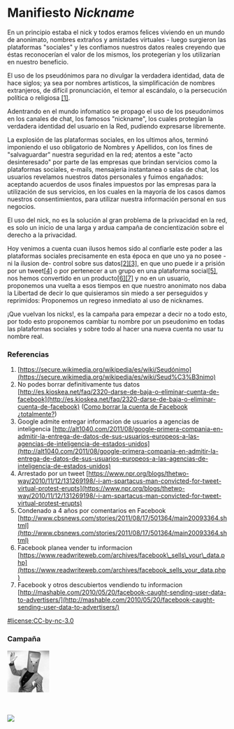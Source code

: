 Manifiesto *Nickname*
=====================

En un principio estaba el nick y todos eramos felices viviendo en un
mundo de anonimato, nombres extraños y amistades virtuales - luego
surgieron las plataformas "sociales" y les confiamos nuestros datos
reales creyendo que éstas reconocerían el valor de los mismos, los
protegerían y los utilizarían en nuestro beneficio.

El uso de los pseudónimos para no divulgar la verdadera identidad, data
de hace siglos; ya sea por nombres artisticos, la simplificación de
nombres extranjeros, de difícil pronunciación, el temor al escándalo, o
la persecución política o religiosa [[1]](#referencia-1).

Adentrando en el mundo infomatico se propago el uso de los pseudonimos
en los canales de chat, los famosos "nickname", los cuales protegían la
verdadera identidad del usuario en la Red, pudiendo expresarse
libremente.

La explosión de las plataformas sociales, en los ultimos años, terminó
imponiendo el uso obligatorio de Nombres y Apellidos, con los fines de
"salvaguardar" nuestra seguridad en la red; atentos a este "acto
desinteresado" por parte de las empresas que brindan servicios como la
plataformas sociales, e-mails, mensajeria instantanea o salas de chat,
los usuarios revelamos nuestros datos personales y fuimos engañados:
aceptando acuerdos de usos finales impuestos por las empresas para la
utilización de sus servicios, en los cuales en la mayoría de los casos
damos nuestros consentimientos, para utilizar nuestra información
personal en sus negocios.

El uso del nick, no es la solución al gran problema de la privacidad en
la red, es solo un inicio de una larga y ardua campaña de
concientización sobre el derecho a la privacidad.

Hoy venimos a cuenta cuan ilusos hemos sido al confiarle este poder a
las plataformas sociales precisamente en esta época en que uno ya no
posee -ni la ilusion de- control sobre sus
datos[[2]](#referencia-2)[[3]](#referencia-3), en que uno puede ir a
prisión por un tweet[[4]](#referencia-4) o por pertenecer a un grupo en
una plataforma social[[5]](#referencia-5), nos hemos convertido en un
producto[[6]](#referencia-6)[[7]](#referencia-7) y no en un usuario,
proponemos una vuelta a esos tiempos en que nuestro anonimato nos daba
la Libertad de decir lo que quisieramos sin miedo a ser perseguidos y
reprimidos: Proponemos un regreso inmediato al uso de nicknames.

¡Que vuelvan los nicks!, es la campaña para empezar a decir no a todo
esto, por todo esto proponemos cambiar tu nombre por un pseudonimo en
todas las plataformas sociales y sobre todo al hacer una nueva cuenta no
usar tu nombre real.

### Referencias

1.  [https://secure.wikimedia.org/wikipedia/es/wiki/Seudónimo](https://secure.wikimedia.org/wikipedia/es/wiki/Seud%C3%B3nimo)
2.  No podes borrar definitivamente tus datos
    [http://es.kioskea.net/faq/2320-darse-de-baja-o-eliminar-cuenta-de-facebook](http://es.kioskea.net/faq/2320-darse-de-baja-o-eliminar-cuenta-de-facebook)
    ([Como borrar la cuenta de Facebook
    ¿totalmente?](https://ssl.facebook.com/help/contact.php?show_form=delete_account))
3.  Google admite entregar informacion de usuarios a agencias de
    inteligencia
    [http://alt1040.com/2011/08/google-primera-compania-en-admitir-la-entrega-de-datos-de-sus-usuarios-europeos-a-las-agencias-de-inteligencia-de-estados-unidos](http://alt1040.com/2011/08/google-primera-compania-en-admitir-la-entrega-de-datos-de-sus-usuarios-europeos-a-las-agencias-de-inteligencia-de-estados-unidos)
4.  Arrestado por un tweet
    [https://www.npr.org/blogs/thetwo-way/2010/11/12/131269198/-i-am-spartacus-man-convicted-for-tweet-virtual-protest-erupts](https://www.npr.org/blogs/thetwo-way/2010/11/12/131269198/-i-am-spartacus-man-convicted-for-tweet-virtual-protest-erupts)
5.  Condenado a 4 años por comentarios en Facebook
    [http://www.cbsnews.com/stories/2011/08/17/501364/main20093364.shtml](http://www.cbsnews.com/stories/2011/08/17/501364/main20093364.shtml)
6.  Facebook planea vender tu informacion
    [https://www.readwriteweb.com/archives/facebook\_sells\_your\_data.php](https://www.readwriteweb.com/archives/facebook_sells_your_data.php)
7.  Facebook y otros descubiertos vendiendo tu informacion
    [http://mashable.com/2010/05/20/facebook-caught-sending-user-data-to-advertisers/](http://mashable.com/2010/05/20/facebook-caught-sending-user-data-to-advertisers/)

[\#license:CC-by-nc-3.0](http://creativecommons.org/licenses/by-nc/3.0/)

### Campaña

![nickname](img/nickname.png)

<code>
<a href="http://nicks.partidopirata.com.ar/?campania">
<img src="http://nicks.partidopirata.com.ar/vuelveelnick.png" />
</a\>
</code>

